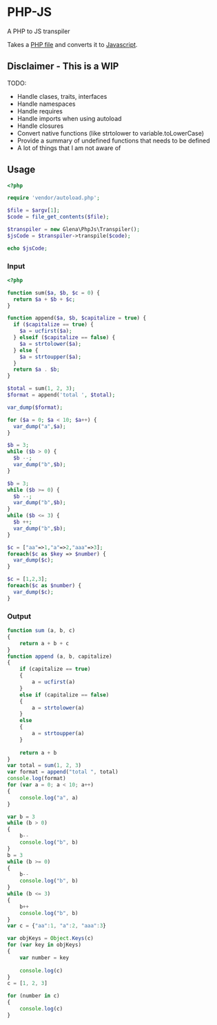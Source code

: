 # PHP-JS
A PHP to JS transpiler

Takes a [PHP file](blob/master/example.php) and converts it to [Javascript](blob/master/example.js).

## Disclaimer - This is a WIP

TODO:

- Handle clases, traits, interfaces
- Handle namespaces
- Handle requires
- Handle imports when using autoload
- Handle closures
- Convert native functions (like strtolower to variable.toLowerCase)
- Provide a summary of undefined functions that needs to be defined
- A lot of things that I am not aware of

## Usage

```php
<?php

require 'vendor/autoload.php';

$file = $argv[1];
$code = file_get_contents($file);

$transpiler = new Glena\PhpJs\Transpiler();
$jsCode = $transpiler->transpile($code);

echo $jsCode;
```

### Input

```php
<?php

function sum($a, $b, $c = 0) {
  return $a + $b + $c;
}

function append($a, $b, $capitalize = true) {
  if ($capitalize == true) {
    $a = ucfirst($a);
  } elseif ($capitalize == false) {
    $a = strtolower($a);
  } else {
    $a = strtoupper($a);
  }
  return $a . $b;
}

$total = sum(1, 2, 3);
$format = append('total ', $total);

var_dump($format);

for ($a = 0; $a < 10; $a++) {
  var_dump("a",$a);
}

$b = 3;
while ($b > 0) {
  $b --;
  var_dump("b",$b);
}

$b = 3;
while ($b >= 0) {
  $b --;
  var_dump("b",$b);
}
while ($b <= 3) {
  $b ++;
  var_dump("b",$b);
}

$c = ["aa"=>1,"a"=>2,"aaa"=>3];
foreach($c as $key => $number) {
  var_dump($c);
}

$c = [1,2,3];
foreach($c as $number) {
  var_dump($c);
}
```

### Output

```js
function sum (a, b, c)
{
	return a + b + c
}
function append (a, b, capitalize)
{
	if (capitalize == true)
	{
		a = ucfirst(a)
	}
	else if (capitalize == false)
	{
		a = strtolower(a)
	}
	else
	{
		a = strtoupper(a)
	}
	
	return a + b
}
var total = sum(1, 2, 3)
var format = append("total ", total)
console.log(format)
for (var a = 0; a < 10; a++)
{
	console.log("a", a)
}

var b = 3
while (b > 0)
{
	b--
	console.log("b", b)
}
b = 3
while (b >= 0)
{
	b--
	console.log("b", b)
}
while (b <= 3)
{
	b++
	console.log("b", b)
}
var c = {"aa":1, "a":2, "aaa":3}

var objKeys = Object.Keys(c)
for (var key in objKeys)
{
	var number = key
	
	console.log(c)
}
c = [1, 2, 3]

for (number in c)
{
	console.log(c)
}
```
